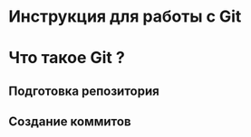 # **Инструкция для работы с Git** 

# Что такое Git ?


## Подготовка репозитория

## Создание коммитов